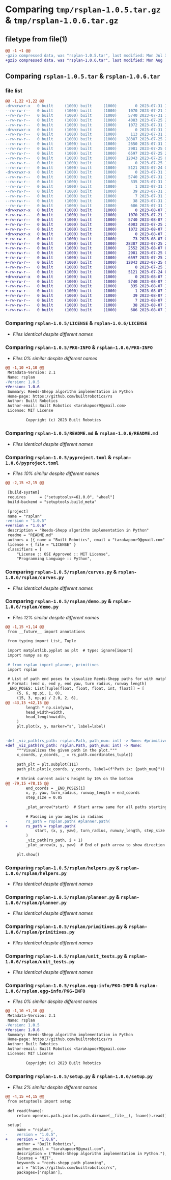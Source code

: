 # Comparing `tmp/rsplan-1.0.5.tar.gz` & `tmp/rsplan-1.0.6.tar.gz`

## filetype from file(1)

```diff
@@ -1 +1 @@
-gzip compressed data, was "rsplan-1.0.5.tar", last modified: Mon Jul 31 17:37:07 2023, max compression
+gzip compressed data, was "rsplan-1.0.6.tar", last modified: Mon Aug  7 19:50:27 2023, max compression
```

## Comparing `rsplan-1.0.5.tar` & `rsplan-1.0.6.tar`

### file list

```diff
@@ -1,22 +1,22 @@
-drwxrwxr-x   0 built     (1000) built     (1000)        0 2023-07-31 17:37:07.410989 rsplan-1.0.5/
--rw-rw-r--   0 built     (1000) built     (1000)     1070 2023-07-21 19:25:35.000000 rsplan-1.0.5/LICENSE
--rw-rw-r--   0 built     (1000) built     (1000)     5740 2023-07-31 17:37:07.410989 rsplan-1.0.5/PKG-INFO
--rw-rw-r--   0 built     (1000) built     (1000)     4083 2023-07-25 20:27:37.000000 rsplan-1.0.5/README.md
--rw-rw-r--   0 built     (1000) built     (1000)     1072 2023-07-31 17:37:00.000000 rsplan-1.0.5/pyproject.toml
-drwxrwxr-x   0 built     (1000) built     (1000)        0 2023-07-31 17:37:07.410989 rsplan-1.0.5/rsplan/
--rw-rw-r--   0 built     (1000) built     (1000)      113 2023-07-31 17:32:15.000000 rsplan-1.0.5/rsplan/__init__.py
--rw-rw-r--   0 built     (1000) built     (1000)    28387 2023-07-25 20:19:49.000000 rsplan-1.0.5/rsplan/curves.py
--rw-rw-r--   0 built     (1000) built     (1000)     2650 2023-07-31 17:34:37.000000 rsplan-1.0.5/rsplan/demo.py
--rw-rw-r--   0 built     (1000) built     (1000)     2981 2023-07-25 02:02:07.000000 rsplan-1.0.5/rsplan/helpers.py
--rw-rw-r--   0 built     (1000) built     (1000)     6597 2023-07-25 20:19:52.000000 rsplan-1.0.5/rsplan/planner.py
--rw-rw-r--   0 built     (1000) built     (1000)    12043 2023-07-25 01:56:11.000000 rsplan-1.0.5/rsplan/primitives.py
--rw-rw-r--   0 built     (1000) built     (1000)        0 2023-07-25 19:46:23.000000 rsplan-1.0.5/rsplan/py.typed
--rw-rw-r--   0 built     (1000) built     (1000)     5121 2023-07-24 00:19:18.000000 rsplan-1.0.5/rsplan/unit_tests.py
-drwxrwxr-x   0 built     (1000) built     (1000)        0 2023-07-31 17:37:07.410989 rsplan-1.0.5/rsplan.egg-info/
--rw-rw-r--   0 built     (1000) built     (1000)     5740 2023-07-31 17:37:07.000000 rsplan-1.0.5/rsplan.egg-info/PKG-INFO
--rw-rw-r--   0 built     (1000) built     (1000)      335 2023-07-31 17:37:07.000000 rsplan-1.0.5/rsplan.egg-info/SOURCES.txt
--rw-rw-r--   0 built     (1000) built     (1000)        1 2023-07-31 17:37:07.000000 rsplan-1.0.5/rsplan.egg-info/dependency_links.txt
--rw-rw-r--   0 built     (1000) built     (1000)       39 2023-07-31 17:37:07.000000 rsplan-1.0.5/rsplan.egg-info/requires.txt
--rw-rw-r--   0 built     (1000) built     (1000)        7 2023-07-31 17:37:07.000000 rsplan-1.0.5/rsplan.egg-info/top_level.txt
--rw-rw-r--   0 built     (1000) built     (1000)       38 2023-07-31 17:37:07.410989 rsplan-1.0.5/setup.cfg
--rw-rw-r--   0 built     (1000) built     (1000)      686 2023-07-31 17:36:44.000000 rsplan-1.0.5/setup.py
+drwxrwxr-x   0 built     (1000) built     (1000)        0 2023-08-07 19:50:27.593753 rsplan-1.0.6/
+-rw-rw-r--   0 built     (1000) built     (1000)     1070 2023-07-21 19:25:35.000000 rsplan-1.0.6/LICENSE
+-rw-rw-r--   0 built     (1000) built     (1000)     5740 2023-08-07 19:50:27.589752 rsplan-1.0.6/PKG-INFO
+-rw-rw-r--   0 built     (1000) built     (1000)     4083 2023-07-25 20:27:37.000000 rsplan-1.0.6/README.md
+-rw-rw-r--   0 built     (1000) built     (1000)     1072 2023-08-07 19:50:18.000000 rsplan-1.0.6/pyproject.toml
+drwxrwxr-x   0 built     (1000) built     (1000)        0 2023-08-07 19:50:27.589752 rsplan-1.0.6/rsplan/
+-rw-rw-r--   0 built     (1000) built     (1000)       73 2023-08-07 04:56:29.000000 rsplan-1.0.6/rsplan/__init__.py
+-rw-rw-r--   0 built     (1000) built     (1000)    28387 2023-07-25 20:19:49.000000 rsplan-1.0.6/rsplan/curves.py
+-rw-rw-r--   0 built     (1000) built     (1000)     2552 2023-08-07 04:58:52.000000 rsplan-1.0.6/rsplan/demo.py
+-rw-rw-r--   0 built     (1000) built     (1000)     2981 2023-07-25 02:02:07.000000 rsplan-1.0.6/rsplan/helpers.py
+-rw-rw-r--   0 built     (1000) built     (1000)     6597 2023-07-25 20:19:52.000000 rsplan-1.0.6/rsplan/planner.py
+-rw-rw-r--   0 built     (1000) built     (1000)    12043 2023-07-25 01:56:11.000000 rsplan-1.0.6/rsplan/primitives.py
+-rw-rw-r--   0 built     (1000) built     (1000)        0 2023-07-25 19:46:23.000000 rsplan-1.0.6/rsplan/py.typed
+-rw-rw-r--   0 built     (1000) built     (1000)     5121 2023-07-24 00:19:18.000000 rsplan-1.0.6/rsplan/unit_tests.py
+drwxrwxr-x   0 built     (1000) built     (1000)        0 2023-08-07 19:50:27.589752 rsplan-1.0.6/rsplan.egg-info/
+-rw-rw-r--   0 built     (1000) built     (1000)     5740 2023-08-07 19:50:27.000000 rsplan-1.0.6/rsplan.egg-info/PKG-INFO
+-rw-rw-r--   0 built     (1000) built     (1000)      335 2023-08-07 19:50:27.000000 rsplan-1.0.6/rsplan.egg-info/SOURCES.txt
+-rw-rw-r--   0 built     (1000) built     (1000)        1 2023-08-07 19:50:27.000000 rsplan-1.0.6/rsplan.egg-info/dependency_links.txt
+-rw-rw-r--   0 built     (1000) built     (1000)       39 2023-08-07 19:50:27.000000 rsplan-1.0.6/rsplan.egg-info/requires.txt
+-rw-rw-r--   0 built     (1000) built     (1000)        7 2023-08-07 19:50:27.000000 rsplan-1.0.6/rsplan.egg-info/top_level.txt
+-rw-rw-r--   0 built     (1000) built     (1000)       38 2023-08-07 19:50:27.593753 rsplan-1.0.6/setup.cfg
+-rw-rw-r--   0 built     (1000) built     (1000)      686 2023-08-07 19:50:11.000000 rsplan-1.0.6/setup.py
```

### Comparing `rsplan-1.0.5/LICENSE` & `rsplan-1.0.6/LICENSE`

 * *Files identical despite different names*

### Comparing `rsplan-1.0.5/PKG-INFO` & `rsplan-1.0.6/PKG-INFO`

 * *Files 0% similar despite different names*

```diff
@@ -1,10 +1,10 @@
 Metadata-Version: 2.1
 Name: rsplan
-Version: 1.0.5
+Version: 1.0.6
 Summary: Reeds-Shepp algorithm implementation in Python
 Home-page: https://github.com/builtrobotics/rs
 Author: Built Robotics
 Author-email: Built Robotics <tarakapoor9@gmail.com>
 License: MIT License
         
         Copyright (c) 2023 Built Robotics
```

### Comparing `rsplan-1.0.5/README.md` & `rsplan-1.0.6/README.md`

 * *Files identical despite different names*

### Comparing `rsplan-1.0.5/pyproject.toml` & `rsplan-1.0.6/pyproject.toml`

 * *Files 10% similar despite different names*

```diff
@@ -2,15 +2,15 @@
 
 [build-system]
 requires      = ["setuptools>=61.0.0", "wheel"]
 build-backend = "setuptools.build_meta"
 
 [project]
 name = "rsplan"
-version = "1.0.5"
+version = "1.0.6"
 description = "Reeds-Shepp algorithm implementation in Python"
 readme = "README.md"
 authors = [{ name = "Built Robotics", email = "tarakapoor9@gmail.com" }]
 license = { file = "LICENSE" }
 classifiers = [
     "License :: OSI Approved :: MIT License",
     "Programming Language :: Python",
```

### Comparing `rsplan-1.0.5/rsplan/curves.py` & `rsplan-1.0.6/rsplan/curves.py`

 * *Files identical despite different names*

### Comparing `rsplan-1.0.5/rsplan/demo.py` & `rsplan-1.0.6/rsplan/demo.py`

 * *Files 12% similar despite different names*

```diff
@@ -1,15 +1,14 @@
 from __future__ import annotations
 
 from typing import List, Tuple
 
 import matplotlib.pyplot as plt  # type: ignore[import]
 import numpy as np
 
-# from rsplan import planner, primitives
 import rsplan
 
 # List of path end poses to visualize Reeds-Shepp paths for with matplotlib.
 # Format: (end x, end y, end yaw, turn radius, runway length)
 _END_POSES: List[Tuple[float, float, float, int, float]] = [
     (5, 6, np.pi, 1, 0),
     (15, 3, np.pi / 2.0, 2, 6),
@@ -43,15 +42,15 @@
         length * np.sin(yaw),
         head_width=width,
         head_length=width,
     )
     plt.plot(x, y, marker="s", label=label)
 
 
-def _viz_path(rs_path: rsplan.Path, path_num: int) -> None: #primitives.Path, path_num: int) -> None:
+def _viz_path(rs_path: rsplan.Path, path_num: int) -> None:
     """Visualizes the given path in the plot."""
     x_coords, y_coords, _ = rs_path.coordinates_tuple()
 
     path_plt = plt.subplot(111)
     path_plt.plot(x_coords, y_coords, label=(f"Path ix: {path_num}"))
 
     # Shrink current axis's height by 10% on the bottom
@@ -79,15 +78,15 @@
         end_coords = _END_POSES[i]
         x, y, yaw, turn_radius, runway_length = end_coords
         step_size = 0.05
 
         _plot_arrow(*start)  # Start arrow same for all paths starting at origin
 
         # Passing in yaw angles in radians
-        rs_path = rsplan.path( #planner.path(
+        rs_path = rsplan.path(
             start, (x, y, yaw), turn_radius, runway_length, step_size
         )
         _viz_path(rs_path, i + 1)
         _plot_arrow(x, y, yaw)  # End of path arrow to show direction
 
     plt.show()
```

### Comparing `rsplan-1.0.5/rsplan/helpers.py` & `rsplan-1.0.6/rsplan/helpers.py`

 * *Files identical despite different names*

### Comparing `rsplan-1.0.5/rsplan/planner.py` & `rsplan-1.0.6/rsplan/planner.py`

 * *Files identical despite different names*

### Comparing `rsplan-1.0.5/rsplan/primitives.py` & `rsplan-1.0.6/rsplan/primitives.py`

 * *Files identical despite different names*

### Comparing `rsplan-1.0.5/rsplan/unit_tests.py` & `rsplan-1.0.6/rsplan/unit_tests.py`

 * *Files identical despite different names*

### Comparing `rsplan-1.0.5/rsplan.egg-info/PKG-INFO` & `rsplan-1.0.6/rsplan.egg-info/PKG-INFO`

 * *Files 0% similar despite different names*

```diff
@@ -1,10 +1,10 @@
 Metadata-Version: 2.1
 Name: rsplan
-Version: 1.0.5
+Version: 1.0.6
 Summary: Reeds-Shepp algorithm implementation in Python
 Home-page: https://github.com/builtrobotics/rs
 Author: Built Robotics
 Author-email: Built Robotics <tarakapoor9@gmail.com>
 License: MIT License
         
         Copyright (c) 2023 Built Robotics
```

### Comparing `rsplan-1.0.5/setup.py` & `rsplan-1.0.6/setup.py`

 * *Files 2% similar despite different names*

```diff
@@ -4,15 +4,15 @@
 from setuptools import setup
 
 def read(fname):
     return open(os.path.join(os.path.dirname(__file__), fname)).read()
 
 setup(
     name = "rsplan",
-    version = "1.0.5",
+    version = "1.0.6",
     author = "Built Robotics",
     author_email = "tarakapoor9@gmail.com",
     description = ("Reeds-Shepp algorithm implementation in Python."),
     license = "MIT",
     keywords = "reeds-shepp path planning",
     url = "https://github.com/builtrobotics/rs",
     packages=['rsplan'],
```

